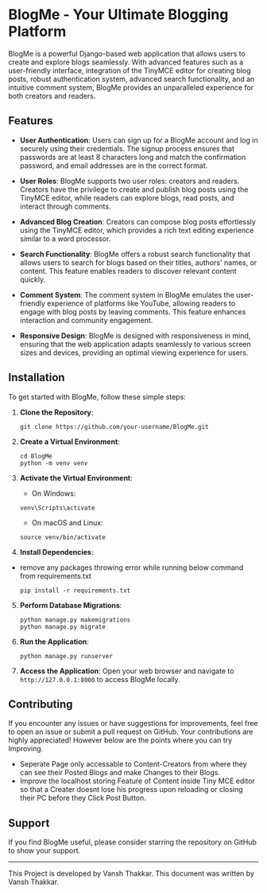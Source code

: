 # BlogMe - Your Ultimate Blogging Platform

BlogMe is a powerful Django-based web application that allows users to create and explore blogs seamlessly. With advanced features such as a user-friendly interface, integration of the TinyMCE editor for creating blog posts, robust authentication system, advanced search functionality, and an intuitive comment system, BlogMe provides an unparalleled experience for both creators and readers.

## Features

- **User Authentication**: Users can sign up for a BlogMe account and log in securely using their credentials. The signup process ensures that passwords are at least 8 characters long and match the confirmation password, and email addresses are in the correct format.

- **User Roles**: BlogMe supports two user roles: creators and readers. Creators have the privilege to create and publish blog posts using the TinyMCE editor, while readers can explore blogs, read posts, and interact through comments.

- **Advanced Blog Creation**: Creators can compose blog posts effortlessly using the TinyMCE editor, which provides a rich text editing experience similar to a word processor.

- **Search Functionality**: BlogMe offers a robust search functionality that allows users to search for blogs based on their titles, authors' names, or content. This feature enables readers to discover relevant content quickly.

- **Comment System**: The comment system in BlogMe emulates the user-friendly experience of platforms like YouTube, allowing readers to engage with blog posts by leaving comments. This feature enhances interaction and community engagement.

- **Responsive Design**: BlogMe is designed with responsiveness in mind, ensuring that the web application adapts seamlessly to various screen sizes and devices, providing an optimal viewing experience for users.

## Installation

To get started with BlogMe, follow these simple steps:

1. **Clone the Repository**: 
    ```
    git clone https://github.com/your-username/BlogMe.git
    ```

2. **Create a Virtual Environment**: 
    ```
    cd BlogMe
    python -m venv venv
    ```

3. **Activate the Virtual Environment**:
    - On Windows:
    ```
    venv\Scripts\activate
    ```
    - On macOS and Linux:
    ```
    source venv/bin/activate
    ```

4. **Install Dependencies**:
- remove any packages throwing error while running below command from requirements.txt
    ```
    pip install -r requirements.txt
    ```

5. **Perform Database Migrations**:
    ```
    python manage.py makemigrations
    python manage.py migrate
    ```

6. **Run the Application**:
    ```
    python manage.py runserver
    ```

7. **Access the Application**:
    Open your web browser and navigate to `http://127.0.0.1:8000` to access BlogMe locally.

## Contributing

If you encounter any issues or have suggestions for improvements, feel free to open an issue or submit a pull request on GitHub. Your contributions are highly appreciated! However below are the points where you can try Improving.
- Seperate Page only accessable to Content-Creators from where they can see their Posted Blogs and make Changes to their Blogs.
- Improve the localhost storing Feature of Content inside Tiny MCE editor so that a Creater doesnt lose his progress upon reloading or closing their PC before they Click Post Button.

## Support

If you find BlogMe useful, please consider starring the repository on GitHub to show your support.

---
This Project is developed by Vansh Thakkar.
This document was written by Vansh Thakkar.
